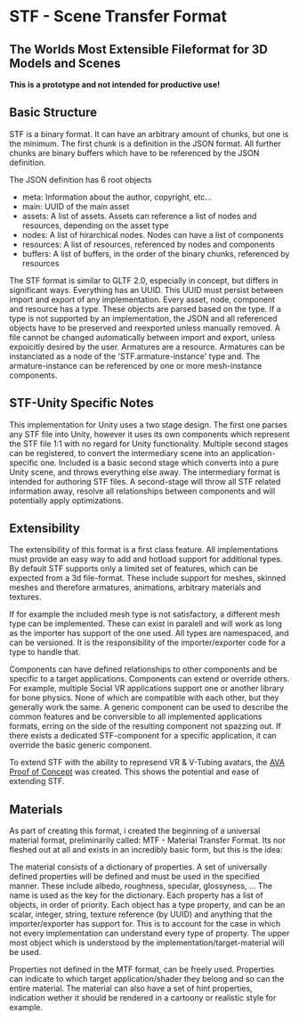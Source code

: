# STF - Scene Transfer Format
## The Worlds Most Extensible Fileformat for 3D Models and Scenes

**This is a prototype and not intended for productive use!**

## Basic Structure
STF is a binary format. It can have an arbitrary amount of chunks, but one is the minimum. The first chunk is a definition in the JSON format. All further chunks are binary buffers which have to be referenced by the JSON definition.

The JSON definition has 6 root objects
- meta: Information about the author, copyright, etc...
- main: UUID of the main asset
- assets: A list of assets. Assets can reference a list of nodes and resources, depending on the asset type
- nodes: A list of hirarchical nodes. Nodes can have a list of components
- resources: A list of resources, referenced by nodes and components
- buffers: A list of buffers, in the order of the binary chunks, referenced by resources

The STF format is similar to GLTF 2.0, especially in concept, but differs in significant ways.
Everything has an UUID. This UUID must persist between import and export of any implementation.
Every asset, node, component and resource has a type. These objects are parsed based on the type. If a type is not supported by an implementation, the JSON and all referenced objects have to be preserved and reexported unless manually removed. A file cannot be changed automatically between import and export, unless expoicitly desired by the user.
Armatures are a resource. Armatures can be instanciated as a node of the 'STF.armature-instance' type and. The armature-instance can be referenced by one or more mesh-instance components.

## STF-Unity Specific Notes
This implementation for Unity uses a two stage design. The first one parses any STF file into Unity, however it uses its own components which represent the STF file 1:1 with no regard for Unity functionality. Multiple second stages can be registered, to convert the intermediary scene into an application-specific one. Included is a basic second stage which converts into a pure Unity scene, and throws everything else away.
The intermediary format is intended for authoring STF files. A second-stage will throw all STF related information away, resolve all relationships between components and will potentially apply optimizations.

## Extensibility
The extensibility of this format is a first class feature. All implementations must provide an easy way to add and hotload support for additional types.
By default STF supports only a limited set of features, which can be expected from a 3d file-format. These include support for meshes, skinned meshes and therefore armatures, animations, arbitrary materials and textures.

If for example the included mesh type is not satisfactory, a different mesh type can be implemented. These can exist in paralell and will work as long as the importer has support of the one used. All types are namespaced, and can be versioned. It is the responsibility of the importer/exporter code for a type to handle that.

Components can have defined relationships to other components and be specific to a target applications.
Components can extend or override others.
For example, multiple Social VR applications support one or another library for bone physics. None of which are compatible with each other, but they generally work the same. A generic component can be used to describe the common features and be conversible to all implemented applications formats, erring on the side of the resulting component not spazzing out. If there exists a dedicated STF-component for a specific application, it can override the basic generic component.

To extend STF with the ability to represend VR & V-Tubing avatars, the [AVA Proof of Concept](https://github.com/emperorofmars/ava-unity) was created. This shows the potential and ease of extending STF.

## Materials
As part of creating this format, i created the beginning of a universal material format, preliminarily called: MTF - Material Transfer Format.
Its nor fleshed out at all and exists in an incredibly basic form, but this is the idea:

The material consists of a dictionary of properties. A set of universally defined properties will be defined and must be used in the specified manner. These include albedo, roughness, specular, glossyness, ... The name is used as the key for the dictionary.
Each property has a list of objects, in order of priority. Each object has a type property, and can be an scalar, integer, string, texture reference (by UUID) and anything that the importer/exporter has support for.
This is to account for the case in which not every implementation can understand every type of property. The upper most object which is understood by the implementation/target-material will be used.

Properties not defined in the MTF format, can be freely used. Properties can indicate to which target application/shader they belong and so can the entire material. The material can also have a set of hint properties, indication wether it should be rendered in a cartoony or realistic style for example.


